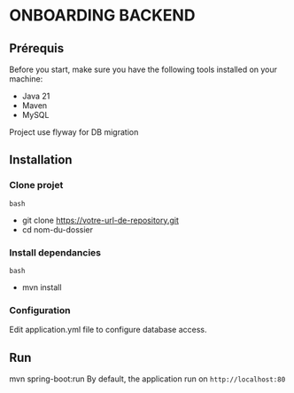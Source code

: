 # ONBOARDING BACKEND

## Prérequis

Before you start, make sure you have the following tools installed on your machine:

- Java 21
- Maven
- MySQL

Project use flyway for DB migration

## Installation

### Clone projet

```bash ```
- git clone https://votre-url-de-repository.git
- cd nom-du-dossier

### Install dependancies
```bash ```
- mvn install

### Configuration
Edit application.yml file to configure database access.

## Run
mvn spring-boot:run
By default, the application run on `http://localhost:80`
